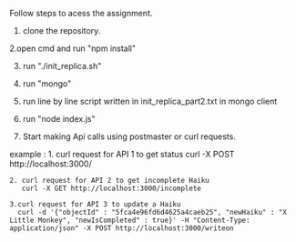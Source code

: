 Follow steps to acess the assignment.

1. clone the repository.

2.open cmd and run "npm install"

3. run "./init_replica.sh"

4. run "mongo"

5. run line by line script written in init_replica_part2.txt in mongo client

6. run "node index.js"

7. Start making Api calls using postmaster or curl requests.

  example :
    1. curl request for API 1 to get status 
       curl -X POST http://localhost:3000/
    
    2. curl request for API 2 to get incomplete Haiku
       curl -X GET http://localhost:3000/incomplete
    
    3.curl request for API 3 to update a Haiku
      curl -d '{"objectId" : "5fca4e96fd6d4625a4caeb25", "newHaiku" : "X Little Monkey", "newIsCompleted" : true}' -H "Content-Type: application/json" -X POST http://localhost:3000/writeon
